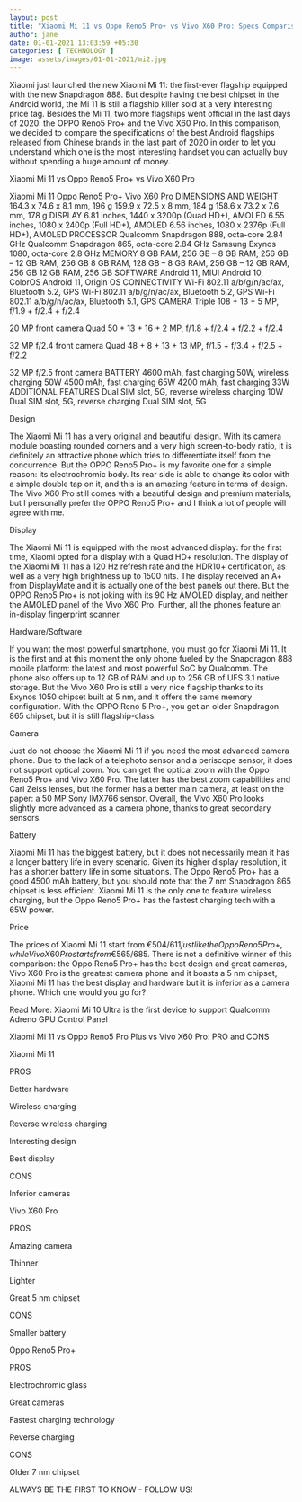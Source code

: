 ```yaml
---
layout: post
title: "Xiaomi Mi 11 vs Oppo Reno5 Pro+ vs Vivo X60 Pro: Specs Comparison"
author: jane 
date: 01-01-2021 13:03:59 +05:30 
categories: [ TECHNOLOGY ] 
image: assets/images/01-01-2021/mi2.jpg
---
```

Xiaomi just launched the new Xiaomi Mi 11: the first-ever flagship equipped with the new Snapdragon 888. But despite having the best chipset in the Android world, the Mi 11 is still a flagship killer sold at a very interesting price tag. Besides the Mi 11, two more flagships went official in the last days of 2020: the OPPO Reno5 Pro+ and the Vivo X60 Pro. In this comparison, we decided to compare the specifications of the best Android flagships released from Chinese brands in the last part of 2020 in order to let you understand which one is the most interesting handset you can actually buy without spending a huge amount of money.

Xiaomi Mi 11 vs Oppo Reno5 Pro+ vs Vivo X60 Pro

Xiaomi Mi 11 Oppo Reno5 Pro+ Vivo X60 Pro DIMENSIONS AND WEIGHT 164.3 x 74.6 x 8.1 mm, 196 g 159.9 x 72.5 x 8 mm, 184 g 158.6 x 73.2 x 7.6 mm, 178 g DISPLAY 6.81 inches, 1440 x 3200p (Quad HD+), AMOLED 6.55 inches, 1080 x 2400p (Full HD+), AMOLED 6.56 inches, 1080 x 2376p (Full HD+), AMOLED PROCESSOR Qualcomm Snapdragon 888, octa-core 2.84 GHz Qualcomm Snapdragon 865, octa-core 2.84 GHz Samsung Exynos 1080, octa-core 2.8 GHz MEMORY 8 GB RAM, 256 GB – 8 GB RAM, 256 GB – 12 GB RAM, 256 GB 8 GB RAM, 128 GB – 8 GB RAM, 256 GB – 12 GB RAM, 256 GB 12 GB RAM, 256 GB SOFTWARE Android 11, MIUI Android 10, ColorOS Android 11, Origin OS CONNECTIVITY Wi-Fi 802.11 a/b/g/n/ac/ax, Bluetooth 5.2, GPS Wi-Fi 802.11 a/b/g/n/ac/ax, Bluetooth 5.2, GPS Wi-Fi 802.11 a/b/g/n/ac/ax, Bluetooth 5.1, GPS CAMERA Triple 108 + 13 + 5 MP, f/1.9 + f/2.4 + f/2.4

20 MP front camera Quad 50 + 13 + 16 + 2 MP, f/1.8 + f/2.4 + f/2.2 + f/2.4

32 MP f/2.4 front camera Quad 48 + 8 + 13 + 13 MP, f/1.5 + f/3.4 + f/2.5 + f/2.2

32 MP f/2.5 front camera BATTERY 4600 mAh, fast charging 50W, wireless charging 50W 4500 mAh, fast charging 65W 4200 mAh, fast charging 33W ADDITIONAL FEATURES Dual SIM slot, 5G, reverse wireless charging 10W Dual SIM slot, 5G, reverse charging Dual SIM slot, 5G

Design

The Xiaomi Mi 11 has a very original and beautiful design. With its camera module boasting rounded corners and a very high screen-to-body ratio, it is definitely an attractive phone which tries to differentiate itself from the concurrence. But the OPPO Reno5 Pro+ is my favorite one for a simple reason: its electrochromic body. Its rear side is able to change its color with a simple double tap on it, and this is an amazing feature in terms of design. The Vivo X60 Pro still comes with a beautiful design and premium materials, but I personally prefer the OPPO Reno5 Pro+ and I think a lot of people will agree with me.

Display

The Xiaomi Mi 11 is equipped with the most advanced display: for the first time, Xiaomi opted for a display with a Quad HD+ resolution. The display of the Xiaomi Mi 11 has a 120 Hz refresh rate and the HDR10+ certification, as well as a very high brightness up to 1500 nits. The display received an A+ from DisplayMate and it is actually one of the best panels out there. But the OPPO Reno5 Pro+ is not joking with its 90 Hz AMOLED display, and neither the AMOLED panel of the Vivo X60 Pro. Further, all the phones feature an in-display fingerprint scanner.

Hardware/Software

If you want the most powerful smartphone, you must go for Xiaomi Mi 11. It is the first and at this moment the only phone fueled by the Snapdragon 888 mobile platform: the latest and most powerful SoC by Qualcomm. The phone also offers up to 12 GB of RAM and up to 256 GB of UFS 3.1 native storage. But the Vivo X60 Pro is still a very nice flagship thanks to its Exynos 1050 chipset built at 5 nm, and it offers the same memory configuration. With the OPPO Reno 5 Pro+, you get an older Snapdragon 865 chipset, but it is still flagship-class.

Camera

Just do not choose the Xiaomi Mi 11 if you need the most advanced camera phone. Due to the lack of a telephoto sensor and a periscope sensor, it does not support optical zoom. You can get the optical zoom with the Oppo Reno5 Pro+ and Vivo X60 Pro. The latter has the best zoom capabilities and Carl Zeiss lenses, but the former has a better main camera, at least on the paper: a 50 MP Sony IMX766 sensor. Overall, the Vivo X60 Pro looks slightly more advanced as a camera phone, thanks to great secondary sensors.

Battery

Xiaomi Mi 11 has the biggest battery, but it does not necessarily mean it has a longer battery life in every scenario. Given its higher display resolution, it has a shorter battery life in some situations. The Oppo Reno5 Pro+ has a good 4500 mAh battery, but you should note that the 7 nm Snapdragon 865 chipset is less efficient. Xiaomi Mi 11 is the only one to feature wireless charging, but the Oppo Reno5 Pro+ has the fastest charging tech with a 65W power.

Price

The prices of Xiaomi Mi 11 start from €504/$611 just like the Oppo Reno5 Pro+, while Vivo X60 Pro starts from €565/$685. There is not a definitive winner of this comparison: the Oppo Reno5 Pro+ has the best design and great cameras, Vivo X60 Pro is the greatest camera phone and it boasts a 5 nm chipset, Xiaomi Mi 11 has the best display and hardware but it is inferior as a camera phone. Which one would you go for?

Read More: Xiaomi Mi 10 Ultra is the first device to support Qualcomm Adreno GPU Control Panel

Xiaomi Mi 11 vs Oppo Reno5 Pro Plus vs Vivo X60 Pro: PRO and CONS

Xiaomi Mi 11

PROS

Better hardware

Wireless charging

Reverse wireless charging

Interesting design

Best display

CONS

Inferior cameras

Vivo X60 Pro

PROS

Amazing camera

Thinner

Lighter

Great 5 nm chipset

CONS

Smaller battery

Oppo Reno5 Pro+

PROS

Electrochromic glass

Great cameras

Fastest charging technology

Reverse charging

CONS

Older 7 nm chipset

ALWAYS BE THE FIRST TO KNOW - FOLLOW US!